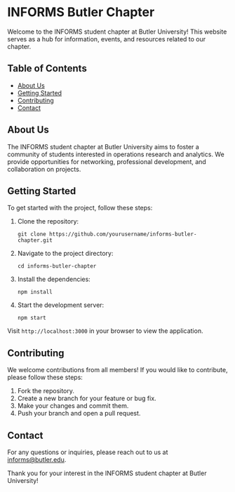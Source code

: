 # INFORMS Butler Chapter

Welcome to the INFORMS student chapter at Butler University! This website serves as a hub for information, events, and resources related to our chapter.

## Table of Contents

- [About Us](#about-us)
- [Getting Started](#getting-started)
- [Contributing](#contributing)
- [Contact](#contact)

## About Us

The INFORMS student chapter at Butler University aims to foster a community of students interested in operations research and analytics. We provide opportunities for networking, professional development, and collaboration on projects.

## Getting Started

To get started with the project, follow these steps:

1. Clone the repository:
   ```
   git clone https://github.com/yourusername/informs-butler-chapter.git
   ```

2. Navigate to the project directory:
   ```
   cd informs-butler-chapter
   ```

3. Install the dependencies:
   ```
   npm install
   ```

4. Start the development server:
   ```
   npm start
   ```

Visit `http://localhost:3000` in your browser to view the application.

## Contributing

We welcome contributions from all members! If you would like to contribute, please follow these steps:

1. Fork the repository.
2. Create a new branch for your feature or bug fix.
3. Make your changes and commit them.
4. Push your branch and open a pull request.

## Contact

For any questions or inquiries, please reach out to us at informs@butler.edu. 

Thank you for your interest in the INFORMS student chapter at Butler University!